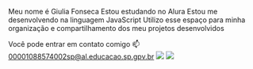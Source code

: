 Meu nome é Giulia Fonseca
Estou estudando no Alura
Estou me desenvolvendo na linguagem JavaScript
Utilizo esse espaço para minha organização e compartilhamento dos meu projetos desenvolvidos

Você pode entrar em contato comigo 📫
00001088574002sp@al.educacao.sp.gpv.br
![](https://i.pinimg.com/originals/d0/1f/82/d01f82998f3bdb23176fb2269a266aed.gif)
![](https://media0.giphy.com/media/U6A15bbb1QKg5vXacD/giphy.webp?cid=790b76116peqq4yc5yjd1g19fwa1au3idl8hkug6orv1hebr&ep=v1_gifs_search&rid=giphy.webp&ct=g)
